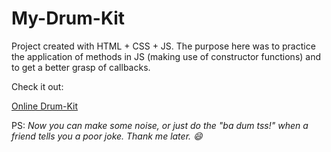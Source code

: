 # My-Drum-Kit



Project created with HTML + CSS + JS. The purpose here was to practice the application of methods in JS (making use of constructor functions) and to get a better grasp of callbacks.   

Check it out:

[Online Drum-Kit](https://polymathing.github.io/Drum-Kit/)

PS:
_Now you can make some noise, or just do the "ba dum tss!" when a friend tells you a poor joke. Thank me later. 😄_
